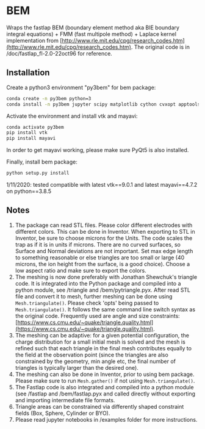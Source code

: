 # BEM
Wraps the fastlap BEM (boundary element method aka BIE boundary integral
equations) + FMM (fast multipole method) + Laplace kernel implementation
from [http://www.rle.mit.edu/cpg/research_codes.htm](http://www.rle.mit.edu/cpg/research_codes.htm). The original code is
in /doc/fastlap_fl-2.0-22oct96 for reference.

## Installation
Create a python3 environment "py3bem" for bem package:

```bash
conda create -n py3bem python=3
conda install -n py3bem jupyter scipy matplotlib cython cvxopt apptools envisage
```

Activate the environment and install vtk and mayavi:
```bash
conda activate py3bem
pip install vtk
pip install mayavi
```

In order to get mayavi working, please make sure PyQt5 is also installed.

Finally, install bem package:
```bash
python setup.py install
```

1/11/2020: tested compatible with latest vtk==9.0.1 and latest mayavi==4.7.2 on python==3.8.5

## Notes

1. The package can read STL files. Please color different electrodes with different colors. This can be done in Inventor. When exporting to STL in Inventor, be sure to choose microns for the Units. The code scales the trap as if it is in units if microns. There are no curved surfaces, so Surface and Normal deviations are not important. Set max edge length to something reasonable or else triangles are too small or large (40 microns, the ion height from the surface, is a good choice). Choose a low aspect ratio and make sure to export the colors.
2. The meshing is now done preferably with Jonathan Shewchuk's triangle code. It is integrated into the Python package and compiled into a python module, see /triangle and /bem/pytriangle.pyx. After read STL file and convert it to mesh, further meshing can be done using `Mesh.triangulate()`. Please check 'opts' being passed to `Mesh.triangulate()`. It follows the same command line switch syntax as the original code. Frequently used are angle and size constraints: [https://www.cs.cmu.edu/~quake/triangle.quality.html](https://www.cs.cmu.edu/~quake/triangle.quality.html).
3. The meshing can be adaptive: for a given potential configuration, the charge distribution for a small initial mesh is solved and the mesh is refined such that each triangle in the final mesh contributes equally to the field at the observation point (since the triangles are also constrained by the geometry, min angle etc, the final number of triangles is typically larger than the desired one).
3. The meshing can also be done in Inventor, prior to using bem package. Please make sure to run `Mesh.gather()` if not using `Mesh.triangulate()`. 
3. The Fastlap code is also integrated and compiled into a python module (see /fastlap and /bem/fastlap.pyx and called directly without exporting and importing intermediate file formats.
4. Triangle areas can be constrained via differently shaped constraint fields (Box, Sphere, Cylinder or BYO).
5. Please read jupyter notebooks in /examples folder for more instructions.



